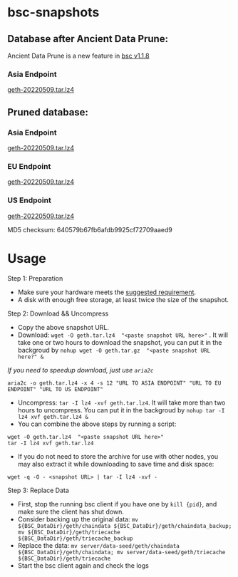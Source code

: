
# bsc-snapshots

## Database after Ancient Data Prune:

Ancient Data Prune is a new feature in [bsc v1.1.8](https://github.com/binance-chain/bsc/releases/tag/v1.1.8)

### Asia Endpoint


[geth-20220509.tar.lz4
](https://tf-dex-prod-public-snapshot-site1.s3-accelerate.amazonaws.com/geth-20220509-prune-ancient.tar.lz4?AWSAccessKeyId=AKIAYINE6SBQPUZDDRRO&Signature=c5L8SSmmONDH5dwxqAScXiXe1Gs%3D&Expires=1654769778
)


## Pruned database:


### Asia Endpoint


[geth-20220509.tar.lz4
](https://tf-dex-prod-public-snapshot-site1.s3-accelerate.amazonaws.com/geth-20220509.tar.lz4?AWSAccessKeyId=AKIAYINE6SBQPUZDDRRO&Signature=rNap4FtaxVd8B9fxT7kSxMNQCWk%3D&Expires=1654769777
)

### EU Endpoint


[geth-20220509.tar.lz4
](https://tf-dex-prod-public-snapshot.s3-accelerate.amazonaws.com/geth-20220509.tar.lz4?AWSAccessKeyId=AKIAYINE6SBQPUZDDRRO&Signature=EiAnVGw%2FeT31O9mEwncw8J7IUD8%3D&Expires=1654769777
)


### US Endpoint


[geth-20220509.tar.lz4
](https://tf-dex-prod-public-snapshot-site3.s3-accelerate.amazonaws.com/geth-20220509.tar.lz4?AWSAccessKeyId=AKIAYINE6SBQPUZDDRRO&Signature=t7BjK31X076BPvohzAFkTvJbGqs%3D&Expires=1654769777
)

MD5 checksum: 640579b67fb6afdb9925cf72709aaed9



# Usage 

Step 1: Preparation
- Make sure your hardware meets the [suggested requirement](https://docs.binance.org/smart-chain/developer/fullnode.html).
- A disk with enough free storage, at least twice the size of the snapshot.

Step 2: Download && Uncompress
- Copy the above snapshot URL.
- Download:  `wget -O geth.tar.lz4  "<paste snapshot URL here>"` . It will take one or two hours to download the snapshot, you can put it in the backgroud by `nohup wget -O geth.tar.gz  "<paste snapshot URL here?" &`


*If you need to speedup download, just use `aria2c`*
```
aria2c -o geth.tar.lz4 -x 4 -s 12 "URL TO ASIA ENDPOINT" "URL TO EU ENDPOINT" "URL TO US ENDPOINT"
```


- Uncompress: `tar -I lz4 -xvf geth.tar.lz4`. It will take more than two hours to uncompress. You can put it in the backgroud by `nohup tar -I lz4 xvf geth.tar.lz4 &`
- You can combine the above steps by running a script:
```
wget -O geth.tar.lz4  "<paste snapshot URL here>"
tar -I lz4 xvf geth.tar.lz4
```


- If you do not need to store the archive for use with other nodes, you may also extract it while downloading to save time and disk space:
```
wget -q -O - <snapshot URL> | tar -I lz4 -xvf -
```


Step 3: Replace Data
- First, stop the running bsc client if you have one by `kill {pid}`, and make sure the client has shut down.
- Consider backing up the original data: `mv ${BSC_DataDir}/geth/chaindata ${BSC_DataDir}/geth/chaindata_backup; mv ${BSC_DataDir}/geth/triecache ${BSC_DataDir}/geth/triecache_backup`
- Replace the data: `mv server/data-seed/geth/chaindata ${BSC_DataDir}/geth/chaindata; mv server/data-seed/geth/triecache ${BSC_DataDir}/geth/triecache`
- Start the bsc client again and check the logs


